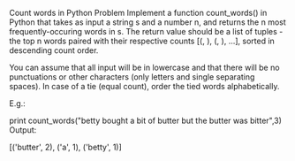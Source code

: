 Count words in Python
Problem
Implement a function count_words() in Python that takes as input a string s and a number n, and returns the n most frequently-occuring words in s. The return value should be a list of tuples - the top n words paired with their respective counts [(<word>, <count>), (<word>, <count>), ...], sorted in descending count order.

You can assume that all input will be in lowercase and that there will be no punctuations or other characters (only letters and single separating spaces). In case of a tie (equal count), order the tied words alphabetically.

E.g.:

print count_words("betty bought a bit of butter but the butter was bitter",3)
Output:

[('butter', 2), ('a', 1), ('betty', 1)]
